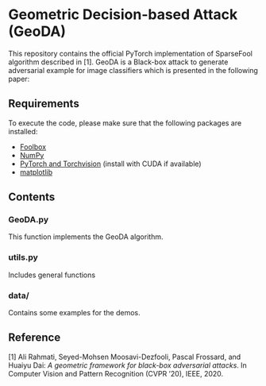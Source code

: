 # Geometric Decision-based Attack (GeoDA)

This repository contains the official PyTorch implementation of SparseFool algorithm described in [1]. GeoDA is a Black-box attack to generate adversarial example for image classifiers which is presented in the following paper:



## Requirements

To execute the code, please make sure that the following packages are installed:

- [Foolbox](https://foolbox.readthedocs.io/en/stable/user/installation.html)
- [NumPy](https://docs.scipy.org/doc/numpy-1.15.1/user/install.html)
- [PyTorch and Torchvision](https://pytorch.org/) (install with CUDA if available)
- [matplotlib](https://matplotlib.org/users/installing.html)



## Contents

### GeoDA.py

This function implements the GeoDA algorithm.





### utils.py

Includes general functions

### data/

Contains some examples for the demos. 



## Reference

[1] Ali Rahmati, Seyed-Mohsen Moosavi-Dezfooli, Pascal Frossard, and Huaiyu Dai:
*A geometric framework for black-box adversarial attacks*. In Computer Vision and Pattern Recognition (CVPR ’20), IEEE, 2020.


